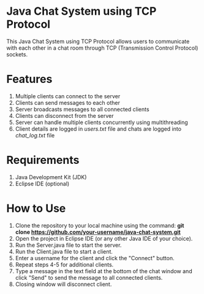 # Java Chat System using TCP Protocol

This Java Chat System using TCP Protocol allows users to communicate with each other in a chat room through TCP (Transmission Control Protocol) sockets.

# Features

1. Multiple clients can connect to the server
2. Clients can send messages to each other
3. Server broadcasts messages to all connected clients
4. Clients can disconnect from the server
5. Server can handle multiple clients concurrently using multithreading
6. Client details are logged in *users.txt* file and chats are logged into *chat_log.txt* file

# Requirements
1. Java Development Kit (JDK)
2. Eclipse IDE (optional)

# How to Use
1. Clone the repository to your local machine using the command:
**git clone https://github.com/your-username/java-chat-system.git**
2. Open the project in Eclipse IDE (or any other Java IDE of your choice).
3. Run the Server.java file to start the server.
4. Run the Client.java file to start a client.
5. Enter a username for the client and click the "Connect" button.
6. Repeat steps 4-5 for additional clients.
7. Type a message in the text field at the bottom of the chat window and click "Send" to send the message to all connected clients.
8. Closing window will disconnect client.
